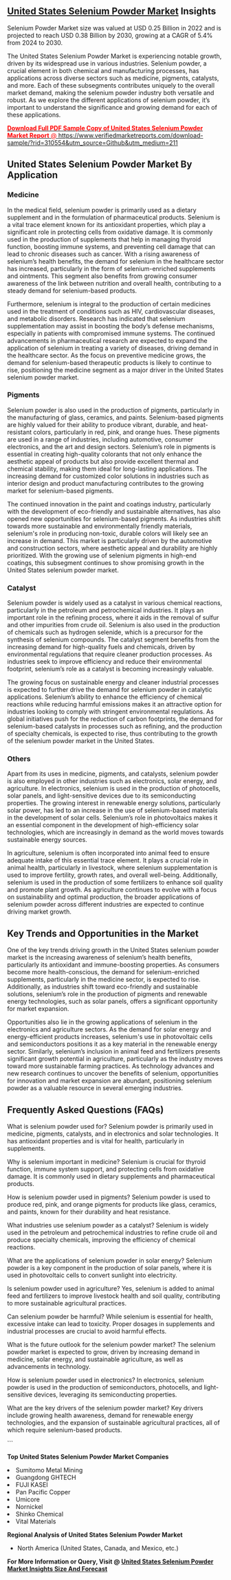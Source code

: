 <h2><a href="https://www.verifiedmarketreports.com/download-sample/?rid=310554&amp;utm_source=Github&amp;utm_medium=211" target="_blank">United States Selenium Powder Market</a> Insights</h2><p>Selenium Powder Market size was valued at USD 0.25 Billion in 2022 and is projected to reach USD 0.38 Billion by 2030, growing at a CAGR of 5.4% from 2024 to 2030.</p><p><p>The United States Selenium Powder Market is experiencing notable growth, driven by its widespread use in various industries. Selenium powder, a crucial element in both chemical and manufacturing processes, has applications across diverse sectors such as medicine, pigments, catalysts, and more. Each of these subsegments contributes uniquely to the overall market demand, making the selenium powder industry both versatile and robust. As we explore the different applications of selenium powder, it’s important to understand the significance and growing demand for each of these applications. </p><p><a href="#"><p><span class=""><span style="color: #ff0000;"><strong>Download Full PDF Sample Copy of United States Selenium Powder Market Report</strong> @ </span><a href="https://www.verifiedmarketreports.com/download-sample/?rid=310554&amp;utm_source=Github&amp;utm_medium=211" target="_blank">https://www.verifiedmarketreports.com/download-sample/?rid=310554&amp;utm_source=Github&amp;utm_medium=211</a></span></p></a></p><h2>United States Selenium Powder Market By Application</h2><h3>Medicine</h3><p>In the medical field, selenium powder is primarily used as a dietary supplement and in the formulation of pharmaceutical products. Selenium is a vital trace element known for its antioxidant properties, which play a significant role in protecting cells from oxidative damage. It is commonly used in the production of supplements that help in managing thyroid function, boosting immune systems, and preventing cell damage that can lead to chronic diseases such as cancer. With a rising awareness of selenium’s health benefits, the demand for selenium in the healthcare sector has increased, particularly in the form of selenium-enriched supplements and ointments. This segment also benefits from growing consumer awareness of the link between nutrition and overall health, contributing to a steady demand for selenium-based products.</p><p>Furthermore, selenium is integral to the production of certain medicines used in the treatment of conditions such as HIV, cardiovascular diseases, and metabolic disorders. Research has indicated that selenium supplementation may assist in boosting the body’s defense mechanisms, especially in patients with compromised immune systems. The continued advancements in pharmaceutical research are expected to expand the application of selenium in treating a variety of diseases, driving demand in the healthcare sector. As the focus on preventive medicine grows, the demand for selenium-based therapeutic products is likely to continue to rise, positioning the medicine segment as a major driver in the United States selenium powder market.</p><h3>Pigments</h3><p>Selenium powder is also used in the production of pigments, particularly in the manufacturing of glass, ceramics, and paints. Selenium-based pigments are highly valued for their ability to produce vibrant, durable, and heat-resistant colors, particularly in red, pink, and orange hues. These pigments are used in a range of industries, including automotive, consumer electronics, and the art and design sectors. Selenium’s role in pigments is essential in creating high-quality colorants that not only enhance the aesthetic appeal of products but also provide excellent thermal and chemical stability, making them ideal for long-lasting applications. The increasing demand for customized color solutions in industries such as interior design and product manufacturing contributes to the growing market for selenium-based pigments.</p><p>The continued innovation in the paint and coatings industry, particularly with the development of eco-friendly and sustainable alternatives, has also opened new opportunities for selenium-based pigments. As industries shift towards more sustainable and environmentally friendly materials, selenium's role in producing non-toxic, durable colors will likely see an increase in demand. This market is particularly driven by the automotive and construction sectors, where aesthetic appeal and durability are highly prioritized. With the growing use of selenium pigments in high-end coatings, this subsegment continues to show promising growth in the United States selenium powder market.</p><h3>Catalyst</h3><p>Selenium powder is widely used as a catalyst in various chemical reactions, particularly in the petroleum and petrochemical industries. It plays an important role in the refining process, where it aids in the removal of sulfur and other impurities from crude oil. Selenium is also used in the production of chemicals such as hydrogen selenide, which is a precursor for the synthesis of selenium compounds. The catalyst segment benefits from the increasing demand for high-quality fuels and chemicals, driven by environmental regulations that require cleaner production processes. As industries seek to improve efficiency and reduce their environmental footprint, selenium’s role as a catalyst is becoming increasingly valuable.</p><p>The growing focus on sustainable energy and cleaner industrial processes is expected to further drive the demand for selenium powder in catalytic applications. Selenium’s ability to enhance the efficiency of chemical reactions while reducing harmful emissions makes it an attractive option for industries looking to comply with stringent environmental regulations. As global initiatives push for the reduction of carbon footprints, the demand for selenium-based catalysts in processes such as refining, and the production of specialty chemicals, is expected to rise, thus contributing to the growth of the selenium powder market in the United States.</p><h3>Others</h3><p>Apart from its uses in medicine, pigments, and catalysts, selenium powder is also employed in other industries such as electronics, solar energy, and agriculture. In electronics, selenium is used in the production of photocells, solar panels, and light-sensitive devices due to its semiconducting properties. The growing interest in renewable energy solutions, particularly solar power, has led to an increase in the use of selenium-based materials in the development of solar cells. Selenium’s role in photovoltaics makes it an essential component in the development of high-efficiency solar technologies, which are increasingly in demand as the world moves towards sustainable energy sources.</p><p>In agriculture, selenium is often incorporated into animal feed to ensure adequate intake of this essential trace element. It plays a crucial role in animal health, particularly in livestock, where selenium supplementation is used to improve fertility, growth rates, and overall well-being. Additionally, selenium is used in the production of some fertilizers to enhance soil quality and promote plant growth. As agriculture continues to evolve with a focus on sustainability and optimal production, the broader applications of selenium powder across different industries are expected to continue driving market growth.</p><h2>Key Trends and Opportunities in the Market</h2><p>One of the key trends driving growth in the United States selenium powder market is the increasing awareness of selenium’s health benefits, particularly its antioxidant and immune-boosting properties. As consumers become more health-conscious, the demand for selenium-enriched supplements, particularly in the medicine sector, is expected to rise. Additionally, as industries shift toward eco-friendly and sustainable solutions, selenium’s role in the production of pigments and renewable energy technologies, such as solar panels, offers a significant opportunity for market expansion.</p><p>Opportunities also lie in the growing applications of selenium in the electronics and agriculture sectors. As the demand for solar energy and energy-efficient products increases, selenium's use in photovoltaic cells and semiconductors positions it as a key material in the renewable energy sector. Similarly, selenium’s inclusion in animal feed and fertilizers presents significant growth potential in agriculture, particularly as the industry moves toward more sustainable farming practices. As technology advances and new research continues to uncover the benefits of selenium, opportunities for innovation and market expansion are abundant, positioning selenium powder as a valuable resource in several emerging industries.</p><h2>Frequently Asked Questions (FAQs)</h2><p>What is selenium powder used for? Selenium powder is primarily used in medicine, pigments, catalysts, and in electronics and solar technologies. It has antioxidant properties and is vital for health, particularly in supplements.</p><p>Why is selenium important in medicine? Selenium is crucial for thyroid function, immune system support, and protecting cells from oxidative damage. It is commonly used in dietary supplements and pharmaceutical products.</p><p>How is selenium powder used in pigments? Selenium powder is used to produce red, pink, and orange pigments for products like glass, ceramics, and paints, known for their durability and heat resistance.</p><p>What industries use selenium powder as a catalyst? Selenium is widely used in the petroleum and petrochemical industries to refine crude oil and produce specialty chemicals, improving the efficiency of chemical reactions.</p><p>What are the applications of selenium powder in solar energy? Selenium powder is a key component in the production of solar panels, where it is used in photovoltaic cells to convert sunlight into electricity.</p><p>Is selenium powder used in agriculture? Yes, selenium is added to animal feed and fertilizers to improve livestock health and soil quality, contributing to more sustainable agricultural practices.</p><p>Can selenium powder be harmful? While selenium is essential for health, excessive intake can lead to toxicity. Proper dosages in supplements and industrial processes are crucial to avoid harmful effects.</p><p>What is the future outlook for the selenium powder market? The selenium powder market is expected to grow, driven by increasing demand in medicine, solar energy, and sustainable agriculture, as well as advancements in technology.</p><p>How is selenium powder used in electronics? In electronics, selenium powder is used in the production of semiconductors, photocells, and light-sensitive devices, leveraging its semiconducting properties.</p><p>What are the key drivers of the selenium powder market? Key drivers include growing health awareness, demand for renewable energy technologies, and the expansion of sustainable agricultural practices, all of which require selenium-based products.</p>```</p><p><strong>Top United States Selenium Powder Market Companies</strong></p><div data-test-id=""><p><li>Sumitomo Metal Mining</li><li> Guangdong GHTECH</li><li> FUJI KASEI</li><li> Pan Pacific Copper</li><li> Umicore</li><li> Nornickel</li><li> Shinko Chemical</li><li> Vital Materials</li></p><div><strong>Regional Analysis of&nbsp;United States Selenium Powder Market</strong></div><ul><li dir="ltr"><p dir="ltr">North America&nbsp;(United States, Canada, and Mexico, etc.)</p></li></ul><p><strong>For More Information or Query, Visit @&nbsp;</strong><strong><a href="https://www.verifiedmarketreports.com/product/selenium-powder-market/?utm_source=Github&amp;utm_medium=211" target="_blank">United States Selenium Powder Market Insights Size And Forecast</a></strong></p></div>
